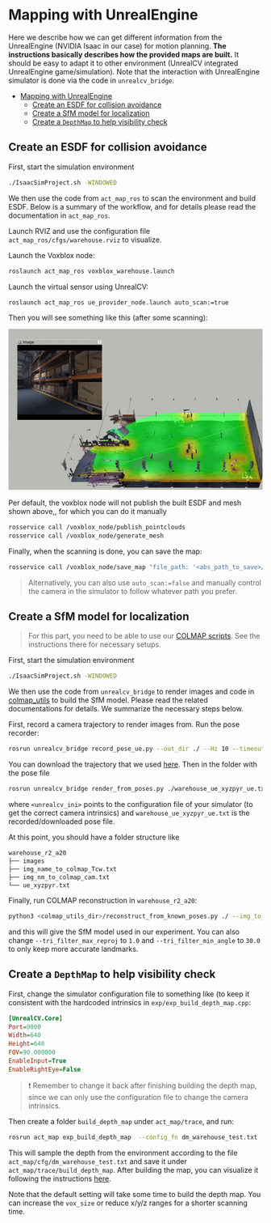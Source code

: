 # Mapping with UnrealEngine

Here we describe how we can get different information from the UnrealEngine (NVIDIA Isaac in our case) for motion planning. **The instructions basically describes how the provided maps are built.** It should be easy to adapt it to other environment (UnrealCV integrated UnrealEngine game/simulation). Note that the interaction with UnrealEngine simulator is done via the code in `unrealcv_bridge`.

- [Mapping with UnrealEngine](#mapping-with-unrealengine)
  - [Create an ESDF for collision avoidance](#create-an-esdf-for-collision-avoidance)
  - [Create a SfM model for localization](#create-a-sfm-model-for-localization)
  - [Create a `DepthMap` to help visibility check](#create-a-depthmap-to-help-visibility-check)

## Create an ESDF for collision avoidance

First, start the simulation environment

```sh
./IsaacSimProject.sh -WINDOWED
```

We then use the code from `act_map_ros` to scan the environment and build ESDF. Below is a summary of the workflow, and for details please read the documentation in `act_map_ros`.

Launch RVIZ and use the configuration file `act_map_ros/cfgs/warehouse.rviz` to visualize.

Launch the Voxblox node:

```sh
roslaunch act_map_ros voxblox_warehouse.launch
```

Launch the virtual sensor using UnrealCV:

```sh
roslaunch act_map_ros ue_provider_node.launch auto_scan:=true
```

Then you will see something like this (after some scanning):

![](./doc/ue_mapping_esdf.gif)

Per default, the voxblox node will not publish the built ESDF and mesh shown above,, for which you can do it manually

```sh
rosservice call /voxblox_node/publish_pointclouds
rosservice call /voxblox_node/generate_mesh
```

Finally, when the scanning is done, you can save the map:

```sh
rosservice call /voxblox_node/save_map "file_path: '<abs_path_to_save>/tsdf.vxblx'"
```

> Alternatively, you can also use `auto_scan:=false` and manually control the camera in the simulator to follow whatever path you prefer.

## Create a SfM model for localization

> For this part, you need to be able to use our [COLMAP scripts](https://github.com/uzh-rpg/colmap_utils). See the instructions there for necessary setups.

First, start the simulation environment

```sh
./IsaacSimProject.sh -WINDOWED
```

We then use the code from `unrealcv_bridge` to  render images and code in [colmap_utils](https://github.com/uzh-rpg/colmap_utils) to build the SfM model. Please read the related documentations for details. We summarize the necessary steps below.

First, record a camera trajectory to render images from. Run the pose recorder:

```sh
rosrun unrealcv_bridge record_pose_ue.py --out_dir ./ --Hz 10 --timeout 30
```

You can download the trajectory that we used [here](http://rpg.ifi.uzh.ch/datasets/FIF/warehouse_sfm_xyzpyr_ue.txt). Then in the folder with the pose file

```sh
rosrun unrealcv_bridge render_from_poses.py ./warehouse_ue_xyzpyr_ue.txt --unreal_ini <unrealcv_ini> --save_dir ./warehouse_r2_a20
```

where `<unrealcv_ini>` points to the configuration file of your simulator (to get the correct camera intrinsics) and `warehouse_ue_xyzpyr_ue.txt` is the recorded/downloaded pose file.

At this point, you should have a folder structure like

```
warehouse_r2_a20
├── images
├── img_name_to_colmap_Tcw.txt
├── img_nm_to_colmap_cam.txt
└── ue_xyzpyr.txt
```

Finally, run COLMAP reconstruction in `warehouse_r2_a20`:

```sh
python3 <colmap_utils_dir>/reconstruct_from_known_poses.py ./ --img_to_colmap_cam_list ./img_nm_to_colmap_cam.txt --img_to_colmap_pose_list ./img_name_to_colmap_Tcw.txt  --overwrite_db --tri_filter_max_reproj 2.0 --tri_filter_min_angle 20.0
```

and this will give the SfM model used in our experiment. You can also change `--tri_filter_max_reproj` to `1.0` and `--tri_filter_min_angle` to `30.0` to only keep more accurate landmarks.

## Create a `DepthMap` to help visibility check

First, change the simulator configuration file to something like (to keep it consistent with the hardcoded intrinsics in `exp/exp_build_depth_map.cpp`:

```ini
[UnrealCV.Core]
Port=9000
Width=640
Height=640     
FOV=90.000000
EnableInput=True 
EnableRightEye=False
```

> :exclamation: Remember to change it back after finishing building the depth map, since we can only use the configuration file to change the camera intrinsics.

Then create a folder `build_depth_map` under `act_map/trace`, and run:

```sh
rosrun act_map exp_build_depth_map  --config_fn dm_warehouse_test.txt  --step_deg 2
```

This will sample the depth from the environment according to the file `act_map/cfg/dm_warehouse_test.txt` and save it under `act_map/trace/build_depth_map`.  After building the map, you can visualize it following the instructions [here](../act_map_ros/virtual_sensor_and_depth_map.md).

Note that the default setting will take some time to build the depth map. You can increase the `vox_size` or reduce x/y/z ranges for a shorter scanning time.